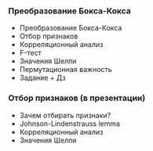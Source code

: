 ### Преобразование Бокса-Кокса
* Преобразование Бокса-Кокса
* Отбор признаков
* Корреляционный анализ
* F-тест
* Значения Шелпи
* Пермутационная важность
* Задание + Дз


### Отбор признаков (в презентации)
* Зачем отбирать признаки?
* Johnson-Lindenstrauss lemma
* Корреляционный анализ
* Значения Шелпи


